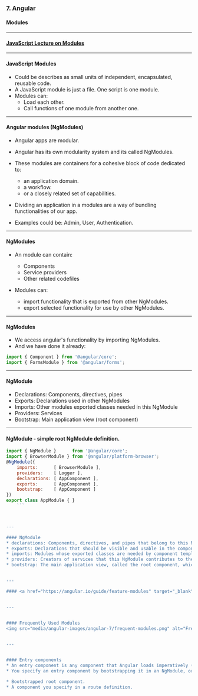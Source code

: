 ### 7. Angular
#### Modules


---

#### <a href="../../../javascript/lectures/markdown/lecture-javascript-22-prototypesModules.md" target="_blank">JavaScript Lecture on Modules</a>


---


#### JavaScript Modules

* Could be describes as small units of independent, encapsulated, reusable code.
* A JavaScript module is just a file. One script is one module.
* Modules can:
  * Load each other.
  * Call functions of one module from another one.


---

#### Angular modules (NgModules)

* Angular apps are modular.
* Angular has its own modularity system and its called NgModules.
* These modules are containers for a cohesive block of code dedicated to:
  * an application domain.
  * a workflow.
  * or a closely related set of capabilities.
	
* Dividing an application in a modules are a way of bundling functionalities of our app.
* Examples could be: Admin, User, Authentication.


---

#### NgModules

* An module can contain:
  * Components
  * Service providers
  * Other related codefiles
	
* Modules can:
  * import functionality that is exported from other NgModules.
  * export selected functionality for use by other NgModules.


---

#### NgModules

* We access angular's functionality by importing NgModules.
* And we have done it already:

```JavaScript
import { Component } from '@angular/core';
import { FormsModule } from '@angular/forms';
```


---

#### NgModule

* Declarations: Components, directives, pipes
* Exports: Declarations used in other NgModules
* Imports: Other modules exported classes needed in this NgModule
* Providers: Services
* Bootstrap: Main application view (root component)


---
				
####  NgModule - simple root NgModule definition.

```JavaScript
import { NgModule }      from '@angular/core';
import { BrowserModule } from '@angular/platform-browser';
@NgModule({
	imports:      [ BrowserModule ],
	providers:    [ Logger ],
	declarations: [ AppComponent ],
	exports:      [ AppComponent ],
	bootstrap:    [ AppComponent ]
})
export class AppModule { }
	```



---

#### NgModule
* declarations: Components, directives, and pipes that belong to this NgModule.
* exports: Declarations that should be visible and usable in the component templates of other NgModules.
* imports: Modules whose exported classes are needed by component templates declared in this NgModule.
* providers: Creators of services that this NgModule contributes to the global collection of services; they become accessible in all parts of the app.
* bootstrap: The main application view, called the root component, which hosts all other app views. (Only the root NgModule should set the bootstrap property).


---

#### <a href="https://angular.io/guide/feature-modules" target="_blank">Feature modules vs Root modules</a>


---


#### Frequently Used Modules
<img src="media/angular-images/angular-7/frequent-modules.png" alt="Frequently Used Modules">


---


#### Entry components
* An entry component is any component that Angular loads imperatively (not by referencing it in the template)
* You specify an entry component by bootstrapping it in an NgModule, or including it in a routing definition.

* Bootstrapped root component.
* A component you specify in a route definition.